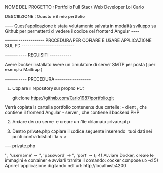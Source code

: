 
NOME DEL PROGETTO : Portfolio Full Stack Web Developer Loi Carlo

DESCRIZIONE : Questo è il mio portfolio



----  Quest'applicazione è stata volutamente salvata in modalità sviluppo su Github per permetterti di vedere il codice del frontend Angular  ----



-------------------- PROCEDURA PER COPIARE E USARE APPLICAZIONE SUL PC  ---------------------------

-----------   REQUISITI  -----------

Avere Docker installato
Avere un simulatore di server SMTP per posta ( per esempio Mailtrap )



-----------  PROCEDURA  ------------------


1) Copiare il repository sul proprio PC:

    git clone https://github.com/Carlo1987/portfolio.git


Verrà copiata la cartella portfolio contenente due cartelle:
     - client , che contiene il frontend Angular
     - server , che contiene il backend PHP


2) Andare dentro server e creare un file chiamato private.php


3) Dentro private.php copiare il codice seguente inserendo i tuoi dati nei punti contraddistinti da < >

--- private.php

<?php

$email = array(
    'host' => '<tuo_server_smtp_email>',
    'username' => '<identificativo_utente>',
    'password' => '<password_utente>',
    'port' => <numero_porta>
);



4) Avviare Docker, creare le immagini e container e avviarli tramite il comando:

       docker compose up -d



5) Aprire l'applicazione digitando nell'url:

          http://localhost:4200
